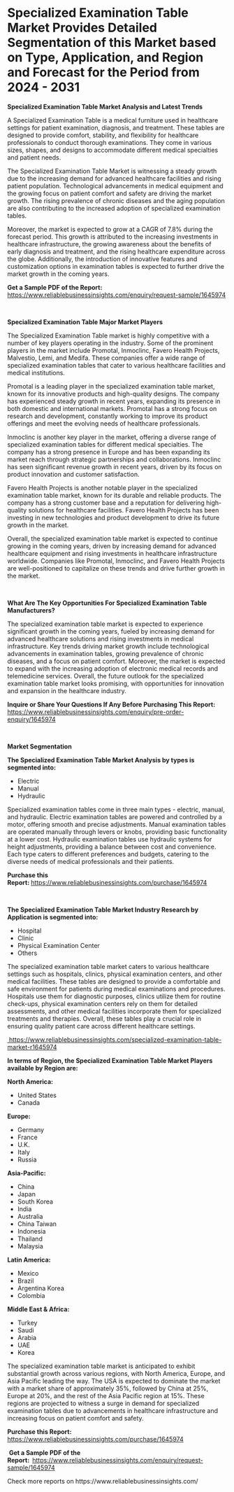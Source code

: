 <p><h1>Specialized Examination Table Market Provides Detailed Segmentation of this Market based on Type, Application, and Region and Forecast for the Period from 2024 - 2031</h1></p><p><strong>Specialized Examination Table Market Analysis and Latest Trends</strong></p>
<p><p>A Specialized Examination Table is a medical furniture used in healthcare settings for patient examination, diagnosis, and treatment. These tables are designed to provide comfort, stability, and flexibility for healthcare professionals to conduct thorough examinations. They come in various sizes, shapes, and designs to accommodate different medical specialties and patient needs.</p><p>The Specialized Examination Table Market is witnessing a steady growth due to the increasing demand for advanced healthcare facilities and rising patient population. Technological advancements in medical equipment and the growing focus on patient comfort and safety are driving the market growth. The rising prevalence of chronic diseases and the aging population are also contributing to the increased adoption of specialized examination tables.</p><p>Moreover, the market is expected to grow at a CAGR of 7.8% during the forecast period. This growth is attributed to the increasing investments in healthcare infrastructure, the growing awareness about the benefits of early diagnosis and treatment, and the rising healthcare expenditure across the globe. Additionally, the introduction of innovative features and customization options in examination tables is expected to further drive the market growth in the coming years.</p></p>
<p><strong>Get a Sample PDF of the Report:&nbsp;</strong> <a href="https://www.reliablebusinessinsights.com/enquiry/request-sample/1645974">https://www.reliablebusinessinsights.com/enquiry/request-sample/1645974</a></p>
<p>&nbsp;</p>
<p><strong>Specialized Examination Table Major Market Players</strong></p>
<p><p>The Specialized Examination Table market is highly competitive with a number of key players operating in the industry. Some of the prominent players in the market include Promotal, Inmoclinc, Favero Health Projects, Malvestio, Lemi, and Medifa. These companies offer a wide range of specialized examination tables that cater to various healthcare facilities and medical institutions.</p><p>Promotal is a leading player in the specialized examination table market, known for its innovative products and high-quality designs. The company has experienced steady growth in recent years, expanding its presence in both domestic and international markets. Promotal has a strong focus on research and development, constantly working to improve its product offerings and meet the evolving needs of healthcare professionals.</p><p>Inmoclinc is another key player in the market, offering a diverse range of specialized examination tables for different medical specialties. The company has a strong presence in Europe and has been expanding its market reach through strategic partnerships and collaborations. Inmoclinc has seen significant revenue growth in recent years, driven by its focus on product innovation and customer satisfaction.</p><p>Favero Health Projects is another notable player in the specialized examination table market, known for its durable and reliable products. The company has a strong customer base and a reputation for delivering high-quality solutions for healthcare facilities. Favero Health Projects has been investing in new technologies and product development to drive its future growth in the market.</p><p>Overall, the specialized examination table market is expected to continue growing in the coming years, driven by increasing demand for advanced healthcare equipment and rising investments in healthcare infrastructure worldwide. Companies like Promotal, Inmoclinc, and Favero Health Projects are well-positioned to capitalize on these trends and drive further growth in the market.</p></p>
<p>&nbsp;</p>
<p><strong>What Are The Key Opportunities For Specialized Examination Table Manufacturers?</strong></p>
<p><p>The specialized examination table market is expected to experience significant growth in the coming years, fueled by increasing demand for advanced healthcare solutions and rising investments in medical infrastructure. Key trends driving market growth include technological advancements in examination tables, growing prevalence of chronic diseases, and a focus on patient comfort. Moreover, the market is expected to expand with the increasing adoption of electronic medical records and telemedicine services. Overall, the future outlook for the specialized examination table market looks promising, with opportunities for innovation and expansion in the healthcare industry.</p></p>
<p><strong>Inquire or Share Your Questions If Any Before Purchasing This Report:</strong> <a href="https://www.reliablebusinessinsights.com/enquiry/pre-order-enquiry/1645974">https://www.reliablebusinessinsights.com/enquiry/pre-order-enquiry/1645974</a></p>
<p>&nbsp;</p>
<p><strong>Market Segmentation</strong></p>
<p><strong>The Specialized Examination Table Market Analysis by types is segmented into:</strong></p>
<p><ul><li>Electric</li><li>Manual</li><li>Hydraulic</li></ul></p>
<p><p>Specialized examination tables come in three main types - electric, manual, and hydraulic. Electric examination tables are powered and controlled by a motor, offering smooth and precise adjustments. Manual examination tables are operated manually through levers or knobs, providing basic functionality at a lower cost. Hydraulic examination tables use hydraulic systems for height adjustments, providing a balance between cost and convenience. Each type caters to different preferences and budgets, catering to the diverse needs of medical professionals and their patients.</p></p>
<p><strong>Purchase this Report:&nbsp;</strong><a href="https://www.reliablebusinessinsights.com/purchase/1645974">https://www.reliablebusinessinsights.com/purchase/1645974</a></p>
<p>&nbsp;</p>
<p><strong>The Specialized Examination Table Market Industry Research by Application is segmented into:</strong></p>
<p><ul><li>Hospital</li><li>Clinic</li><li>Physical Examination Center</li><li>Others</li></ul></p>
<p><p>The specialized examination table market caters to various healthcare settings such as hospitals, clinics, physical examination centers, and other medical facilities. These tables are designed to provide a comfortable and safe environment for patients during medical examinations and procedures. Hospitals use them for diagnostic purposes, clinics utilize them for routine check-ups, physical examination centers rely on them for detailed assessments, and other medical facilities incorporate them for specialized treatments and therapies. Overall, these tables play a crucial role in ensuring quality patient care across different healthcare settings.</p></p>
<p><a href="https://www.reliablebusinessinsights.com/specialized-examination-table-market-r1645974">&nbsp;https://www.reliablebusinessinsights.com/specialized-examination-table-market-r1645974</a></p>
<p><strong>In terms of Region, the Specialized Examination Table Market Players available by Region are:</strong></p>
<p>
    <p> <strong> North America: </strong>
        <ul>
            <li>United States</li>
            <li>Canada</li>
        </ul>
        </p> 
    <p> <strong> Europe: </strong>
        <ul>
            <li>Germany</li>
            <li>France</li>
            <li>U.K.</li>
            <li>Italy</li>
            <li>Russia</li>
        </ul>
        </p> 
    <p> <strong> Asia-Pacific: </strong>
        <ul>
            <li>China</li>
            <li>Japan</li>
            <li>South Korea</li>
            <li>India</li>
            <li>Australia</li>
            <li>China Taiwan</li>
            <li>Indonesia</li>
            <li>Thailand</li>
            <li>Malaysia</li>
        </ul>
        </p> 
    <p> <strong> Latin America: </strong>
        <ul>
            <li>Mexico</li>
            <li>Brazil</li>
            <li>Argentina Korea</li>
            <li>Colombia</li>
        </ul>
        </p> 
    <p> <strong> Middle East & Africa: </strong>
        <ul>
            <li>Turkey</li>
            <li>Saudi</li>
            <li>Arabia</li>
            <li>UAE</li>
            <li>Korea</li>
        </ul>
    </p>
    </p>
<p><p>The specialized examination table market is anticipated to exhibit substantial growth across various regions, with North America, Europe, and Asia Pacific leading the way. The USA is expected to dominate the market with a market share of approximately 35%, followed by China at 25%, Europe at 20%, and the rest of the Asia Pacific region at 15%. These regions are projected to witness a surge in demand for specialized examination tables due to advancements in healthcare infrastructure and increasing focus on patient comfort and safety.</p></p>
<p><strong>Purchase this Report: </strong><a href="https://www.reliablebusinessinsights.com/purchase/1645974">https://www.reliablebusinessinsights.com/purchase/1645974</a></p>
<p>&nbsp;<strong>Get a Sample PDF of the Report:&nbsp;&nbsp;</strong><a href="https://www.reliablebusinessinsights.com/enquiry/request-sample/1645974">https://www.reliablebusinessinsights.com/enquiry/request-sample/1645974</a></p>
<p><strong></strong></p>
<p>Check more reports on https://www.reliablebusinessinsights.com/</p>